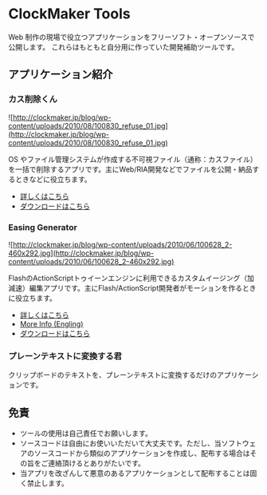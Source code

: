 # ClockMaker Tools #

Web 制作の現場で役立つアプリケーションをフリーソフト・オープンソースで公開します。
これらはもともと自分用に作っていた開発補助ツールです。

## アプリケーション紹介 ##

### カス削除くん ###

![http://clockmaker.jp/blog/wp-content/uploads/2010/08/100830_refuse_01.jpg](http://clockmaker.jp/blog/wp-content/uploads/2010/08/100830_refuse_01.jpg)

OS やファイル管理システムが作成する不可視ファイル（通称：カスファイル）を一括で削除するアプリです。主にWeb/RIA開発などでファイルを公開・納品するときなどに役立ちます。

  * [詳しくはこちら](http://clockmaker.jp/blog/2010/08/refusedeleter/)
  * [ダウンロードはこちら](http://code.google.com/p/clockmaker-tools/downloads/list?can=1&q=%E3%82%AB%E3%82%B9%E5%89%8A%E9%99%A4%E3%81%8F%E3%82%93&colspec=Filename+Summary+Uploaded+Size+DownloadCount)


### Easing Generator ###

![http://clockmaker.jp/blog/wp-content/uploads/2010/06/100628_2-460x292.jpg](http://clockmaker.jp/blog/wp-content/uploads/2010/06/100628_2-460x292.jpg)

FlashのActionScriptトゥイーンエンジンに利用できるカスタムイージング（加減速）編集アプリです。主にFlash/ActionScript開発者がモーションを作るときに役立ちます。

  * [詳しくはこちら](http://clockmaker.jp/blog/2010/06/easing-generator/)
  * [More Info (Engling)](http://clockmaker.jp/blog-en/2010/06/easing-generator/)
  * [ダウンロードはこちら](http://code.google.com/p/clockmaker-tools/downloads/list?can=2&q=Easing+Generator&colspec=Filename+Summary+Uploaded+Size+DownloadCount)


### プレーンテキストに変換する君 ###

クリップボードのテキストを、プレーンテキストに変換するだけのアプリケーションです。

## 免責 ##
  * ツールの使用は自己責任でお願いします。
  * ソースコードは自由にお使いいただいて大丈夫です。ただし、当ソフトウェアのソースコードから類似のアプリケーションを作成し、配布する場合はその旨をご連絡頂けるとありがたいです。
  * 当アプリを改ざんして悪意のあるアプリケーションとして配布することは固く禁止します。